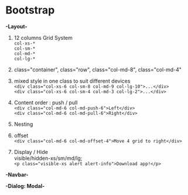 # Bootstrap

**-Layout-**  
1. 12 columns Grid System  
`col-xs-*`  
`col-sm-*`  
`col-md-*`  
`col-lg-*`  

2. class="container", class="row", class="col-md-8", class="col-md-4"  

3. mixed style in one class to suit different devices  
`<div class="col-xs-6 col-sm-8 col-md-9 col-lg-10">...</div>`  
`<div class="col-xs-6 col-sm-4 col-md-3 col-lg-2">...</div>`  

4. Content order : push / pull  
`<div class="col-md-6 col-md-push-6">Left</div>`  
`<div class="col-md-6 col-md-pull-6">Right</div>`  

5. Nesting  

6. offset  
`<div class="col-md-6 col-md-offset-4">Move 4 grid to right</div>`  

7. Display / Hide  
visible/hidden-xs/sm/md/lg;  
`<p class="visible-xs alert alert-info">Download app!</p>`  

**-Navbar-**  

**-Dialog: Modal-**  

